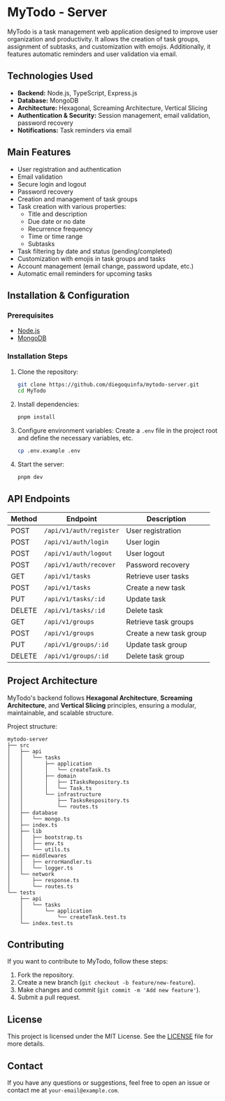 # MyTodo - Server

MyTodo is a task management web application designed to improve user organization and productivity. It allows the creation of task groups, assignment of subtasks, and customization with emojis. Additionally, it features automatic reminders and user validation via email.

## Technologies Used

- **Backend:** Node.js, TypeScript, Express.js
- **Database:** MongoDB
- **Architecture:** Hexagonal, Screaming Architecture, Vertical Slicing
- **Authentication & Security:** Session management, email validation, password recovery
- **Notifications:** Task reminders via email

## Main Features

- User registration and authentication
- Email validation
- Secure login and logout
- Password recovery
- Creation and management of task groups
- Task creation with various properties:
  - Title and description
  - Due date or no date
  - Recurrence frequency
  - Time or time range
  - Subtasks
- Task filtering by date and status (pending/completed)
- Customization with emojis in task groups and tasks
- Account management (email change, password update, etc.)
- Automatic email reminders for upcoming tasks

## Installation & Configuration

### Prerequisites

- [Node.js](https://nodejs.org/)
- [MongoDB](https://www.mongodb.com/)

### Installation Steps

1. Clone the repository:
   ```bash
   git clone https://github.com/diegoquinfa/mytodo-server.git
   cd MyTodo
   ```
2. Install dependencies:
   ```bash
   pnpm install
   ```
3. Configure environment variables:
   Create a `.env` file in the project root and define the necessary variables, etc.
   ```bash
   cp .env.example .env
   ```
4. Start the server:
   ```bash
   pnpm dev
   ```

## API Endpoints

| Method | Endpoint                | Description             |
| ------ | ----------------------- | ----------------------- |
| POST   | `/api/v1/auth/register` | User registration       |
| POST   | `/api/v1/auth/login`    | User login              |
| POST   | `/api/v1/auth/logout`   | User logout             |
| POST   | `/api/v1/auth/recover`  | Password recovery       |
| GET    | `/api/v1/tasks`         | Retrieve user tasks     |
| POST   | `/api/v1/tasks`         | Create a new task       |
| PUT    | `/api/v1/tasks/:id`     | Update task             |
| DELETE | `/api/v1/tasks/:id`     | Delete task             |
| GET    | `/api/v1/groups`        | Retrieve task groups    |
| POST   | `/api/v1/groups`        | Create a new task group |
| PUT    | `/api/v1/groups/:id`    | Update task group       |
| DELETE | `/api/v1/groups/:id`    | Delete task group       |

## Project Architecture

MyTodo's backend follows **Hexagonal Architecture**, **Screaming Architecture**, and **Vertical Slicing** principles, ensuring a modular, maintainable, and scalable structure.

Project structure:

```
mytodo-server
├── src
│   ├── api
│   │   └── tasks
│   │       ├── application
│   │       │   └── createTask.ts
│   │       ├── domain
│   │       │   ├── ITasksRepository.ts
│   │       │   └── Task.ts
│   │       └── infrastructure
│   │           ├── TasksRespository.ts
│   │           └── routes.ts
│   ├── database
│   │   └── mongo.ts
│   ├── index.ts
│   ├── lib
│   │   ├── bootstrap.ts
│   │   ├── env.ts
│   │   └── utils.ts
│   ├── middlewares
│   │   ├── errorHandler.ts
│   │   └── logger.ts
│   └── network
│       ├── response.ts
│       └── routes.ts
└── tests
    ├── api
    │   └── tasks
    │       └── application
    │           └── createTask.test.ts
    └── index.test.ts
```

## Contributing

If you want to contribute to MyTodo, follow these steps:

1. Fork the repository.
2. Create a new branch (`git checkout -b feature/new-feature`).
3. Make changes and commit (`git commit -m 'Add new feature'`).
4. Submit a pull request.

## License

This project is licensed under the MIT License. See the [LICENSE](LICENSE) file for more details.

## Contact

If you have any questions or suggestions, feel free to open an issue or contact me at `your-email@example.com`.
